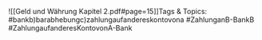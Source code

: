 
![[Geld und Währung Kapitel 2.pdf#page=15]]Tags & Topics:
   #bankb)barabhebungc)zahlungaufandereskontovona
   #ZahlunganB-BankB
   #ZahlungaufanderesKontovonA-Bank